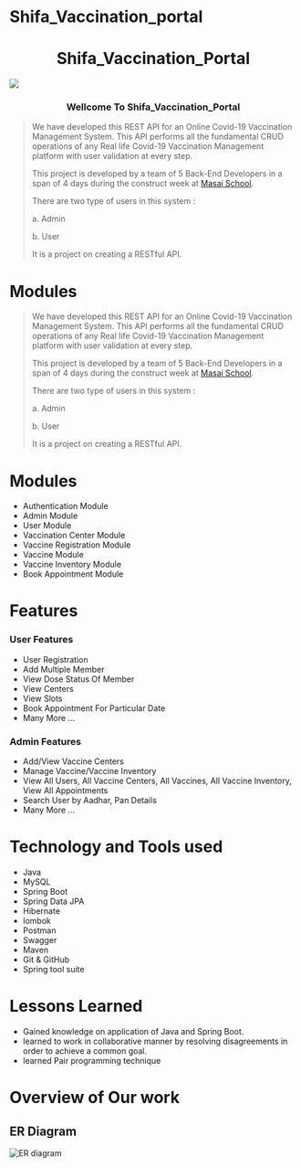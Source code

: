 
# Shifa_Vaccination_portal

<h1 align=center>Shifa_Vaccination_Portal</h1>
<img src="https://raw.githubusercontent.com/aasimsyed97/odd-expansion-8166/main/assets/s.png?token=GHSAT0AAAAAAB4JS67FVOBYKCE6SLLP3SEGY6OGLOA">

<h3 align=center>  Wellcome To Shifa_Vaccination_Portal </h3>


<!-- ![Win_covid Logo](https://user-images.githubusercontent.com/107523890/213869160-f890c96d-3c6b-4a72-8f03-3b85ca930683.png) -->


> We have developed this REST API for an Online Covid-19 Vaccination Management System. This API performs all the fundamental CRUD operations of any Real life Covid-19 Vaccination Management platform with user validation at every step.
> 
> This project is developed by a team of 5 Back-End Developers in a span of 4 days during the construct week at [Masai School](https://masaischool.com/).
>
>There are two type of users in this system : 
>
> a. Admin
>
> b. User
>
> It is a project on creating a RESTful API.
>

# Modules 

> We have developed this REST API for an Online Covid-19 Vaccination Management System. This API performs all the fundamental CRUD operations of any Real life Covid-19 Vaccination Management platform with user validation at every step.
> 
> This project is developed by a team of 5 Back-End Developers in a span of 4 days during the construct week at [Masai School](https://masaischool.com/).
>
>There are two type of users in this system : 
> 
> a. Admin
>
> b. User
>
> It is a project on creating a RESTful API.
>

# Modules 


- Authentication Module  
- Admin Module
- User Module
- Vaccination Center Module
- Vaccine Registration Module
- Vaccine Module
- Vaccine Inventory Module
- Book Appointment Module

# Features 

### User Features 

- User Registration
- Add Multiple Member
- View Dose Status Of Member
- View Centers 
- View  Slots
- Book Appointment For Particular Date 
- Many More ...

### Admin Features 

- Add/View Vaccine Centers
- Manage Vaccine/Vaccine Inventory
- View All Users, All Vaccine Centers, All Vaccines, All Vaccine Inventory, View All Appointments
- Search User by Aadhar, Pan Details
- Many More ...

# Technology and Tools used 

- Java
- MySQL
- Spring Boot
- Spring Data JPA
- Hibernate
- lombok
- Postman
- Swagger
- Maven
- Git & GitHub
- Spring tool suite


# Lessons Learned

- Gained knowledge on application of Java and Spring Boot.
- learned to work in collaborative manner by resolving disagreements in order to achieve a common goal.
- learned Pair programming technique  

# Overview of Our work 
## **ER Diagram**
![ER diagram](https://github.com/aasimsyed97/odd-expansion-8166/blob/main/assets/ER%20diagram.png?raw=true)





